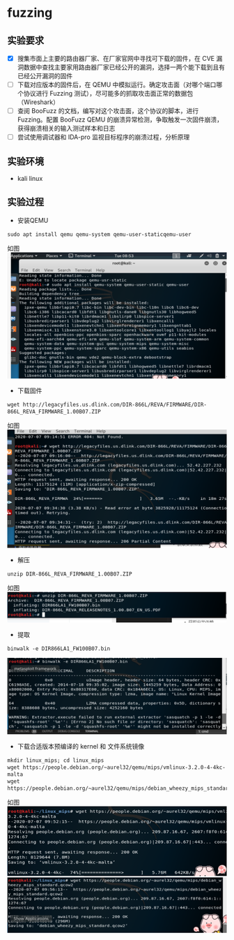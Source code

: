 # fuzzing
## 实验要求
* [x]  搜集市面上主要的路由器厂家、在厂家官网中寻找可下载的固件，在 CVE 漏洞数据中查找主要家用路由器厂家已经公开的漏洞，选择一两个能下载到且有已经公开漏洞的固件
* [ ]  下载对应版本的固件后，在 QEMU 中模拟运行。确定攻击面（对哪个端口哪个协议进行 Fuzzing 测试），尽可能多的抓取攻击面正常的数据包（Wireshark）
* [ ]  查阅 BooFuzz 的文档，编写对这个攻击面，这个协议的脚本，进行 Fuzzing。配置 BooFuzz QEMU 的崩溃异常检测，争取触发一次固件崩溃，获得崩溃相关的输入测试样本和日志
* [ ]  尝试使用调试器和 IDA-pro 监视目标程序的崩溃过程，分析原理
## 实验环境
* kali linux

## 实验过程

* 安装QEMU
```
sudo apt install qemu qemu-system qemu-user-staticqemu-user
```
如图
![](iamges/../images/17.png)
* 下载固件
```
wget http://legacyfiles.us.dlink.com/DIR-866L/REVA/FIRMWARE/DIR-866L_REVA_FIRMWARE_1.00B07.ZIP
```
如图
![](images/18.png)
* 解压
```
unzip DIR-866L_REVA_FIRMWARE_1.00B07.ZIP
```
如图
![](images/19.png)
* 提取
```
binwalk -e DIR866LA1_FW100B07.bin
```
![](images/20.png)
* 下载合适版本预编译的 kernel 和 文件系统镜像
```
mkdir linux_mips; cd linux_mips
wget https://people.debian.org/~aurel32/qemu/mips/vmlinux-3.2.0-4-4kc-malta
wget https://people.debian.org/~aurel32/qemu/mips/debian_wheezy_mips_standard.qcow2
```
如图
![](images/21.png)
![](images/22.png)

  

